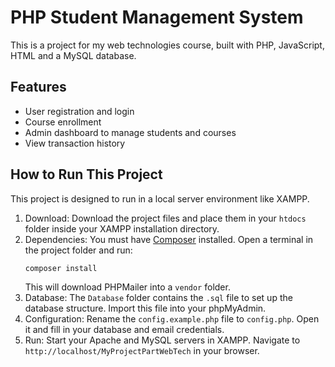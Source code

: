 # PHP Student Management System

This is a project for my web technologies course, built with PHP, JavaScript, HTML and a MySQL database.

## Features

*   User registration and login
*   Course enrollment
*   Admin dashboard to manage students and courses
*   View transaction history

## How to Run This Project

This project is designed to run in a local server environment like XAMPP.

1.  Download: Download the project files and place them in your `htdocs` folder inside your XAMPP installation directory.
2.  Dependencies: You must have [Composer](https://getcomposer.org/) installed. Open a terminal in the project folder and run:
    ```bash
    composer install
    ```
    This will download PHPMailer into a `vendor` folder.
3.  Database: The `Database` folder contains the `.sql` file to set up the database structure. Import this file into your phpMyAdmin.
4.  Configuration: Rename the `config.example.php` file to `config.php`. Open it and fill in your database and email credentials.
5.  Run: Start your Apache and MySQL servers in XAMPP. Navigate to `http://localhost/MyProjectPartWebTech` in your browser.
